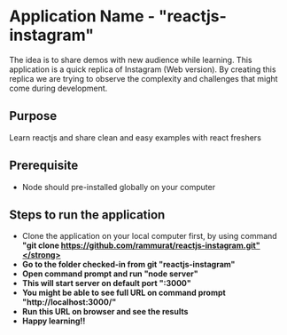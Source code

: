# Application Name - "reactjs-instagram"
The idea is to share demos with new audience while learning. This application is a quick replica of Instagram (Web version).
By creating this replica we are trying to observe the complexity and challenges that might come during development.   

## Purpose
Learn reactjs and share clean and easy examples with react freshers

## Prerequisite 
* Node should pre-installed globally on your computer 

## Steps to run the application
* Clone the application on your local computer first, by using command <strong>"git clone https://github.com/rammurat/reactjs-instagram.git"</strong>
* Go to the folder checked-in from git <strong>"reactjs-instagram"</strong>
* Open command prompt and run <strong>"node server"</strong>
* This will start server on default port <strong>":3000"</strong>
* You might be able to see full URL on command prompt <strong>"http://localhost:3000/"</strong>
* Run this URL on browser and see the results
* Happy learning!!   
